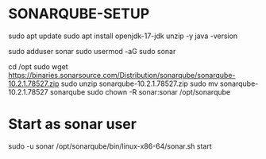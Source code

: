 # SONARQUBE-SETUP
sudo apt update
sudo apt install openjdk-17-jdk unzip -y
java -version

sudo adduser sonar
sudo usermod -aG sudo sonar

cd /opt
sudo wget https://binaries.sonarsource.com/Distribution/sonarqube/sonarqube-10.2.1.78527.zip
sudo unzip sonarqube-10.2.1.78527.zip
sudo mv sonarqube-10.2.1.78527 sonarqube
sudo chown -R sonar:sonar /opt/sonarqube

# Start as sonar user
sudo -u sonar /opt/sonarqube/bin/linux-x86-64/sonar.sh start
